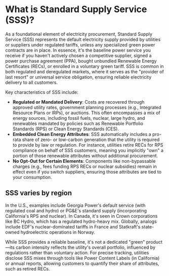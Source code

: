 # What is Standard Supply Service (SSS)?

As a foundational element of electricity procurement, Standard Supply Service (SSS) represents the default electricity supply provided by utilities or suppliers under regulated tariffs, unless any specialized green power contracts are in place. In essence, it's the baseline power service you receive if you haven't actively chosen a competitive supplier, signed a power purchase agreement (PPA), bought unbundled Renewable Energy Certificates (RECs), or enrolled in a voluntary green tariff. SSS is common in both regulated and deregulated markets, where it serves as the "provider of last resort" or universal service obligation, ensuring reliable electricity delivery to all customers.

Key characteristics of SSS include:

* **Regulated or Mandated Delivery**: Costs are recovered through approved utility rates, government planning processes (e.g., Integrated Resource Plans or IRPs), or auctions. This often encompasses a mix of energy sources, including fossil fuels, nuclear, large hydro, and renewables mandated by policies such as Renewable Portfolio Standards (RPS) or Clean Energy Standards (CES).
* **Embedded Clean Energy Attributes**: SSS automatically includes a pro-rata share of zero- or low-carbon generation that the utility is required to provide by law or regulation. For instance, utilities retire RECs for RPS compliance on behalf of SSS customers, meaning you implicitly "own" a portion of those renewable attributes without additional procurement.
* **No Opt-Out for Certain Elements**: Components like non-bypassable charges (e.g., fees funding RPS RECs or nuclear subsidies) remain in effect even if you switch suppliers, ensuring those attributes are tied to your consumption.

## SSS varies by region

In the U.S., examples include Georgia Power's default service (with regulated coal and hydro) or PG\&E's standard supply (incorporating California's RPS and nuclear). In Canada, it's seen in Crown corporations like BC Hydro, which has a regulated hydro-heavy mix. Globally, analogs include EDF's nuclear-dominated tariffs in France and Statkraft's state-owned hydroelectric operations in Norway.

While SSS provides a reliable baseline, it's not a dedicated "green" product—its carbon intensity reflects the utility's overall portfolio, influenced by regulations rather than voluntary action. For precise tracking, utilities disclose SSS mixes through tools like Power Content Labels (in California) or annual reports, allowing customers to quantify their share of attributes, such as retired RECs.
